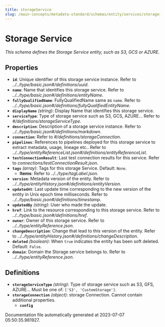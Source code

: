 ```yaml
---
title: storageService
slug: /main-concepts/metadata-standard/schemas/entity/services/storageservice
---
```


# Storage Service

*This schema defines the Storage Service entity, such as S3, GCS or AZURE.*

## Properties

- **`id`**: Unique identifier of this storage service instance. Refer to *../../type/basic.json#/definitions/uuid*.
- **`name`**: Name that identifies this storage service. Refer to *../../type/basic.json#/definitions/entityName*.
- **`fullyQualifiedName`**: FullyQualifiedName same as `name`. Refer to *../../type/basic.json#/definitions/fullyQualifiedEntityName*.
- **`displayName`** *(string)*: Display Name that identifies this storage service.
- **`serviceType`**: Type of storage service such as S3, GCS, AZURE... Refer to *#/definitions/storageServiceType*.
- **`description`**: Description of a storage service instance. Refer to *../../type/basic.json#/definitions/markdown*.
- **`connection`**: Refer to *#/definitions/storageConnection*.
- **`pipelines`**: References to pipelines deployed for this storage service to extract metadata, usage, lineage etc.. Refer to *../../type/entityReferenceList.json#/definitions/entityReferenceList*.
- **`testConnectionResult`**: Last test connection results for this service. Refer to *connections/testConnectionResult.json*.
- **`tags`** *(array)*: Tags for this storage Service. Default: `None`.
  - **Items**: Refer to *../../type/tagLabel.json*.
- **`version`**: Metadata version of the entity. Refer to *../../type/entityHistory.json#/definitions/entityVersion*.
- **`updatedAt`**: Last update time corresponding to the new version of the entity in Unix epoch time milliseconds. Refer to *../../type/basic.json#/definitions/timestamp*.
- **`updatedBy`** *(string)*: User who made the update.
- **`href`**: Link to the resource corresponding to this storage service. Refer to *../../type/basic.json#/definitions/href*.
- **`owner`**: Owner of this storage service. Refer to *../../type/entityReference.json*.
- **`changeDescription`**: Change that lead to this version of the entity. Refer to *../../type/entityHistory.json#/definitions/changeDescription*.
- **`deleted`** *(boolean)*: When `true` indicates the entity has been soft deleted. Default: `False`.
- **`domain`**: Domain the Storage service belongs to. Refer to *../../type/entityReference.json*.
## Definitions

- **`storageServiceType`** *(string)*: Type of storage service such as S3, GFS, AZURE... Must be one of: `['S3', 'CustomStorage']`.
- **`storageConnection`** *(object)*: storage Connection. Cannot contain additional properties.
  - **`config`**


Documentation file automatically generated at 2023-07-07 05:50:35.981927.
